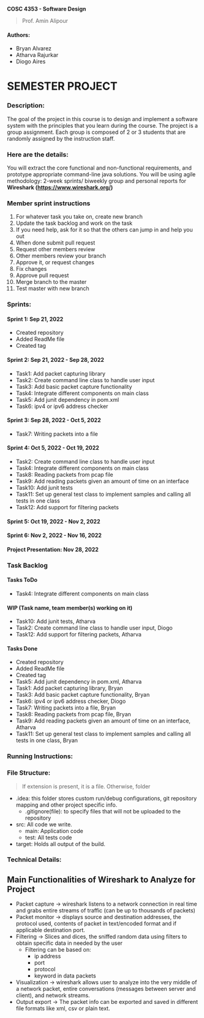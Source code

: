 __COSC 4353 - Software Design__
> Prof. Amin Alipour 

#### Authors:
- Bryan Alvarez
- Atharva Rajurkar
- Diogo Aires

# SEMESTER PROJECT

### Description:
The goal of the project in this course is to design and implement a software system with the principles that you learn during the course. The project is a group assignment. Each group is composed of 2 or 3 students that are randomly assigned by the instruction staff.

### Here are the details:
You will extract the core functional and non-functional requirements, and prototype appropriate command-line java solutions. You will be using agile methodology: 2-week sprints/ biweekly group and personal reports for __Wireshark (https://www.wireshark.org/)__

### Member sprint instructions
1. For whatever task you take on, create new branch 
2. Update the task backlog and work on the task 
3. If you need help, ask for it so that the others can jump in and help you out 
4. When done submit pull request 
5. Request other members review 
6. Other members review your branch 
7. Approve it, or request changes 
8. Fix changes 
9. Approve pull request 
10. Merge branch to the master 
11. Test master with new branch

### Sprints:
#### Sprint 1: Sep 21, 2022
- Created repository
- Added ReadMe file
- Created tag
#### Sprint 2: Sep 21, 2022 - Sep 28, 2022
- Task1: Add packet capturing library
- Task2: Create command line class to handle user input
- Task3: Add basic packet capture functionality
- Task4: Integrate different components on main class
- Task5: Add junit dependency in pom.xml
- Task6: ipv4 or ipv6 address checker
#### Sprint 3: Sep 28, 2022 - Oct 5, 2022
- Task7: Writing packets into a file
#### Sprint 4: Oct 5, 2022 - Oct 19, 2022
- Task2: Create command line class to handle user input
- Task4: Integrate different components on main class
- Task8: Reading packets from pcap file
- Task9: Add reading packets given an amount of time on an interface
- Task10: Add junit tests
- Task11: Set up general test class to implement samples and calling all tests in one class
- Task12: Add support for filtering packets
#### Sprint 5: Oct 19, 2022 - Nov 2, 2022
#### Sprint 6: Nov 2, 2022 - Nov 16, 2022
#### Project Presentation: Nov 28, 2022


### Task Backlog
#### Tasks ToDo
- Task4: Integrate different components on main class

#### WIP (Task name, team member(s) working on it)
- Task10: Add junit tests, Atharva
- Task2: Create command line class to handle user input, Diogo
- Task12: Add support for filtering packets, Atharva
#### Tasks Done
- Created repository
- Added ReadMe file
- Created tag
- Task5: Add junit dependency in pom.xml, Atharva
- Task1: Add packet capturing library, Bryan
- Task3: Add basic packet capture functionality, Bryan
- Task6: ipv4 or ipv6 address checker, Diogo
- Task7: Writing packets into a file, Bryan
- Task8: Reading packets from pcap file, Bryan
- Task9: Add reading packets given an amount of time on an interface, Atharva
- Task11: Set up general test class to implement samples and calling all tests in one class, Bryan
### Running Instructions:

### File Structure:
> If extension is present, it is a file. Otherwise, folder

- .idea: this folder stores custom run/debug configurations, git repository mapping and other project specific info.
  - .gitignore(file): to specify files that will not be uploaded to the repository
- src: All code we write.
  - main: Application code
  - test: All tests code
- target: Holds all output of the build.

### Technical Details:

## Main Functionalities of Wireshark to Analyze for Project 
- Packet capture -> wireshark listens to a network connection in real time and grabs entire streams of traffic (can be up to thousands of packets)
- Packet monitor -> displays source and destination addresses, the protocol used, contents of packet in text/encoded format and if applicable destination port.
- Filtering -> Slices and dices, the sniffed random data using filters to obtain specific data in needed by the user
  - Filtering can be based on:
    - ip address
    - port
    - protocol
    - keyword in data packets
- Visualization -> wireshark allows user to analyze into the very middle of a network packet, entire conversations (messages between server and client), and network streams.
- Output export -> The packet info can be exported and saved in different file formats like xml, csv or plain text.
